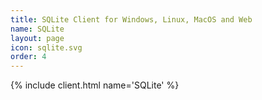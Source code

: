 ```yaml
---
title: SQLite Client for Windows, Linux, MacOS and Web
name: SQLite
layout: page
icon: sqlite.svg
order: 4
---
```


{% include client.html name='SQLite' %}
